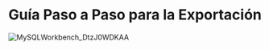 # Guía Paso a Paso para la Exportación

![MySQLWorkbench_DtzJ0WDKAA](https://github.com/user-attachments/assets/13227969-77fd-4405-a2c1-31c46c815866)
